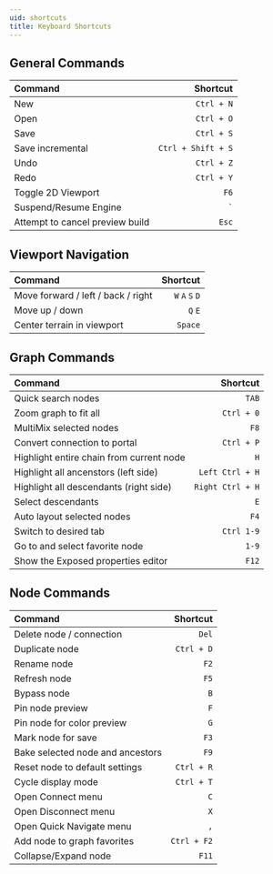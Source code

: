 ```yaml
---
uid: shortcuts
title: Keyboard Shortcuts
---
```


<div class="shortcuts">

## General Commands
| Command          | Shortcut           |
| :--------------- | -----------------: |
| New              | `Ctrl + N`         |
| Open             | `Ctrl + O`         |
| Save             | `Ctrl + S`         |
| Save incremental | `Ctrl + Shift + S` |
| Undo | `Ctrl + Z`|
| Redo | `Ctrl + Y`|
| Toggle 2D Viewport | `F6`|
| Suspend/Resume Engine | `` ` `` |
| Attempt to cancel preview build | `Esc` |

## Viewport Navigation

| Command          | Shortcut           |
| :--------------- | -----------------: |
| Move forward / left / back / right   | `W` `A` `S` `D` |
| Move up / down | `Q` `E` |
| Center terrain in viewport | `Space` |


## Graph Commands

| Command                    | Shortcut           |
| :------------------------- | -----------------: |
| Quick search nodes         | `TAB`              |
| Zoom graph to fit all      | `Ctrl + 0`         |
| MultiMix selected nodes             | `F8`               |
| Convert connection to portal | `Ctrl + P`               |
| Highlight entire chain from current node | `H` |
| Highlight all ancenstors (left side) | `Left Ctrl + H` |
| Highlight all descendants (right side) | `Right Ctrl + H` |
| Select descendants | `E` |
| Auto layout selected nodes | `F4` |
| Switch to desired tab | `Ctrl 1-9`|
| Go to and select favorite node | `1-9`|
| Show the Exposed properties editor |`F12`|


## Node Commands

| Command                    | Shortcut           |
| :------------------------- | -----------------: |
| Delete node / connection   | `Del`              |
| Duplicate node             | `Ctrl + D`         |
| Rename node                | `F2`               |
| Refresh node               | `F5`               |
| Bypass node                | `B`                |
| Pin node preview           | `F`                |
| Pin node for color preview | `G`                |
| Mark node for save         | `F3`               |
| Bake selected node and ancestors | `F9`               |
| Reset node to default settings | `Ctrl + R`               |
| Cycle display mode | `Ctrl + T`               |
| Open Connect menu          | `C`         |
| Open Disconnect menu       | `X`         |
| Open Quick Navigate menu | `,` |
| Add node to graph favorites                | `Ctrl + F2`         |
| Collapse/Expand node | `F11` |

</div>